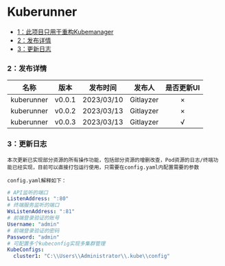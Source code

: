 # Kuberunner

<!-- TOC -->
* [1：此项目只用于重构Kubemanager](https://github.com/gitlayzer/kubemanager)
* [2：发布详情](#4发布详情)
* [3：更新日志](#5更新日志)
<!-- TOC -->


### 2：发布详情


|    名称    |  版本  |  发布时间  |  发布人   | 是否更新UI |
| :--------: | :----: | :--------: | :-------: | :--------: |
| kuberunner | v0.0.1 | 2023/03/10 | Gitlayzer |     ×      |
| kuberunner | v0.0.2 | 2023/03/13 | Gitlayzer |     ×      |
| kuberunner | v0.0.3 | 2023/03/13 | Gitlayzer |     √      |

### 3：更新日志

```shell
本次更新已实现部分资源的所有操作功能，包括部分资源的增删改查，Pod资源的日志/终端功能已经实现，目前可以直接打包运行使用，只需要在config.yaml内配置需要的参数

config.yaml解释如下：
```

```yaml
# API监听的端口
ListenAddress: ":80"
# 终端服务监听的端口
WsListenAddress: ":81"
# 前端登录验证的账号
Username: "admin"
# 前端登录验证的密码
Password: "admin"
# 可配置多个kubeconfig实现多集群管理
KubeConfigs:
  cluster1: "C:\\Users\\Administrator\\.kube\\config"
```


